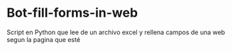 # Bot-fill-forms-in-web
Script en Python que lee de un archivo excel y rellena campos de una web segun la pagina que esté
